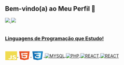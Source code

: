 ## Bem-vindo(a) ao Meu Perfil 🐧

 <div>
   <a href="https://github.com/fernandoramirez457">
   <img height="180em" src="https://github-readme-stats.vercel.app/api?username=fernandoramirez457&show_icons=true&theme=ambient_gradient&include_all_commits=true&count_private=true"/>
   <img height="180em" src="https://github-readme-stats.vercel.app/api/top-langs/?username=fernandoramirez457&layout=compact&langs_count=6&theme=ambient_gradient"/>
   
</div>
    
<br>
 
### Linguagens de Programação que Estudo!

<div style="display: inline_block"><br>
  <img align="center" alt="Js" height="30" width="40" src="https://raw.githubusercontent.com/devicons/devicon/master/icons/javascript/javascript-plain.svg">
  <img align="center" alt="HTML" height="30" width="40" src="https://raw.githubusercontent.com/devicons/devicon/master/icons/html5/html5-original.svg">
  <img align="center" alt="CSS" height="30" width="40" src="https://raw.githubusercontent.com/devicons/devicon/master/icons/css3/css3-original.svg">
  <img align="center" alt="MYSQL" height="30" width="40" src="https://cdn.jsdelivr.net/gh/devicons/devicon@latest/icons/mysql/mysql-original-wordmark.svg" />
  <img align="center" alt="PHP" height="30" width="40" src="https://cdn.jsdelivr.net/gh/devicons/devicon@latest/icons/php/php-original.svg" />
  <img align="center" alt="REACT" height="30" width="40" src="https://cdn.jsdelivr.net/gh/devicons/devicon@latest/icons/react/react-original-wordmark.svg" />
  <img align="center" alt="REACT" height="30" width="40" src="https://cdn.jsdelivr.net/gh/devicons/devicon@latest/icons/java/java-original-wordmark.svg" />
</div>
